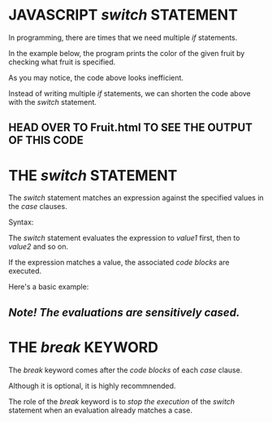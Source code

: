 # JAVASCRIPT *switch* STATEMENT
In programming, there are times that we need multiple *if* statements.

In the example below, the program prints the color of the given fruit by checking what fruit is specified.

<script>
    var fruit = "mango";

    if(fruit == "apple"){
        document.write("The color is red.");
    }
    if(fruit == "strawberry"){
        document.write("The color is pink.");
    }
    if(fruit == "mango"){
        document.write("The color is yellow");
    }
</script>

As you may notice, the code above looks inefficient.

Instead of writing multiple *if* statements, we can shorten the code above with the *switch* statement.

<script>
    var fruit = "mango";

    switch(fruit){
        case "apple":
            document.write("The color is red");
            break;
        case "strawberry":
            document.write("The color is pink");
            break;
        case "mango":
            document.write("The color is yellow");
            break;
    }
</script>

HEAD OVER TO Fruit.html TO SEE THE OUTPUT OF THIS CODE
---------------------------------------------------------------------


# THE *switch* STATEMENT
The *switch* statement matches an expression against the specified values in the *case* clauses.

Syntax:

<script>
    switch(expression) {
        case value1:
            // code blocks to be executed
            break;
        case value2:
            // code blocks to be executed
            break;
        case value3: 
            // code blocks to be executed
            break;
    }
</script>

The *switch* statement evaluates the expression to *value1* first, then to *value2* and so on.

If the expression matches a value, the associated *code blocks* are executed.

Here's a basic example:
<script>
    var city = "Abuja";

    switch(city){
        case "Abuja":
            document.write("The Federal Capital of Nigeria");
            break;
        case "Washington, DC":
            document.write("The Capital city of USA");
            break;
        case "Mumbai":
            document.write("The Capital city of India");
            break;
    }
</script>

*Note! The evaluations are sensitively cased.* 
---------------------------------------------------------------------


# THE *break* KEYWORD
The *break* keyword comes after the *code blocks* of each *case* clause.

Although it is optional, it is highly recommnended.

The role of the *break* keyword is to *stop the execution* of the *switch* statement when an evaluation already matches a case.